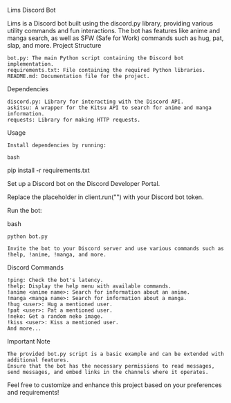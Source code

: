 Lims Discord Bot

Lims is a Discord bot built using the discord.py library, providing various utility commands and fun interactions. The bot has features like anime and manga search, as well as SFW (Safe for Work) commands such as hug, pat, slap, and more.
Project Structure

    bot.py: The main Python script containing the Discord bot implementation.
    requirements.txt: File containing the required Python libraries.
    README.md: Documentation file for the project.

Dependencies

    discord.py: Library for interacting with the Discord API.
    askitsu: A wrapper for the Kitsu API to search for anime and manga information.
    requests: Library for making HTTP requests.

Usage

    Install dependencies by running:

    bash

pip install -r requirements.txt

Set up a Discord bot on the Discord Developer Portal.

Replace the placeholder in client.run("") with your Discord bot token.

Run the bot:

bash

    python bot.py

    Invite the bot to your Discord server and use various commands such as !help, !anime, !manga, and more.

Discord Commands

    !ping: Check the bot's latency.
    !help: Display the help menu with available commands.
    !anime <anime name>: Search for information about an anime.
    !manga <manga name>: Search for information about a manga.
    !hug <user>: Hug a mentioned user.
    !pat <user>: Pat a mentioned user.
    !neko: Get a random neko image.
    !kiss <user>: Kiss a mentioned user.
    And more...

Important Note

    The provided bot.py script is a basic example and can be extended with additional features.
    Ensure that the bot has the necessary permissions to read messages, send messages, and embed links in the channels where it operates.

Feel free to customize and enhance this project based on your preferences and requirements!
